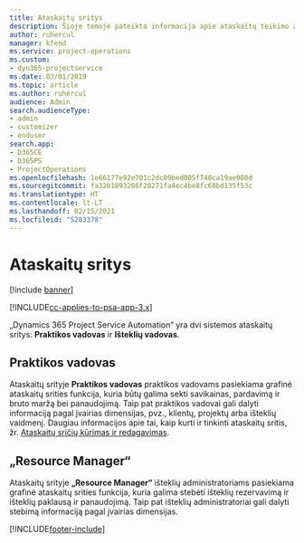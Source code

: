 ```yaml
---
title: Ataskaitų sritys
description: Šioje temoje pateikta informacija apie ataskaitų teikimo ataskaitų sritis, įtrauktas į „Dynamics 365 Project Service Automation“.
author: ruhercul
manager: kfend
ms.service: project-operations
ms.custom:
- dyn365-projectservice
ms.date: 03/01/2019
ms.topic: article
ms.author: ruhercul
audience: Admin
search.audienceType:
- admin
- customizer
- enduser
search.app:
- D365CE
- D365PS
- ProjectOperations
ms.openlocfilehash: 1e66177e92e701c2dc09bed005f748ca19ae980d
ms.sourcegitcommit: fa32b1893286f20271fa4ec4be8fc68bd135f53c
ms.translationtype: HT
ms.contentlocale: lt-LT
ms.lasthandoff: 02/15/2021
ms.locfileid: "5283378"
---
```

# <a name="dashboards"></a>Ataskaitų sritys

[!include [banner](../includes/psa-now-project-operations.md)]

[!INCLUDE[cc-applies-to-psa-app-3.x](../includes/cc-applies-to-psa-app-3x.md)]

„Dynamics 365 Project Service Automation“ yra dvi sistemos ataskaitų sritys: **Praktikos vadovas** ir **Išteklių vadovas**.

## <a name="practice-manager"></a>Praktikos vadovas 

Ataskaitų srityje **Praktikos vadovas** praktikos vadovams pasiekiama grafinė ataskaitų srities funkcija, kuria būtų galima sekti savikainas, pardavimą ir bruto maržą bei panaudojimą. Taip pat praktikos vadovai gali dalyti informaciją pagal įvairias dimensijas, pvz., klientų, projektų arba išteklių vaidmenį. Daugiau informacijos apie tai, kaip kurti ir tinkinti ataskaitų sritis, žr. [Ataskaitų sričių kūrimas ir redagavimas](https://docs.microsoft.com/dynamics365/customerengagement/on-premises/customize/create-edit-dashboards).

## <a name="resource-manager"></a>„Resource Manager“ 

Ataskaitų srityje **„Resource Manager“** išteklių administratoriams pasiekiama grafinė ataskaitų srities funkcija, kuria galima stebėti išteklių rezervavimą ir išteklių paklausą ir panaudojimą. Taip pat išteklių administratoriai gali dalyti stebimą informaciją pagal įvairias dimensijas.


[!INCLUDE[footer-include](../includes/footer-banner.md)]